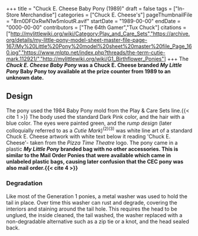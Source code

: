 +++
title = "Chuck E. Cheese Baby Pony (1989)"
draft = false
tags = ["In-Store Merchandise"]
categories = ["Chuck E. Cheese's"]
pageThumbnailFile = "8rn0DFOxRwN1w5mloutR.avif"
startDate = "1989-00-00"
endDate = "0000-00-00"
contributors = ["The 64th Gamer","Tux Chuck"]
citations = ["http://mylittlewiki.org/wiki/Category:Play_and_Care_Sets","https://archive.org/details/my-little-pony-model-sheet-master-file-page-167/My%20Little%20Pony%20model%20sheet%20master%20file_Page_160.jpg","https://www.mlptp.net/index.php?threads/the-term-cutie-mark.112921/","http://mylittlewiki.org/wiki/G1_Birthflower_Ponies"]
+++
The ***Chuck E. Cheese Baby Pony* was a Chuck E. Cheese branded ***My Little Pony* Baby Pony toy available at the prize counter from 1989 to an unknown date.****

## Design

The pony used the 1984 Baby Pony mold from the Play & Care Sets line.{{< cite 1 >}} The body used the standard Dark Pink color, and the hair with a blue color. The eyes were painted green, and the *rump design* (later colloquially referred to as a *Cutie Mark*)<sup>(2)(3)</sup> was white line art of a standard Chuck E. Cheese artwork with white text below it reading 'Chuck E. Cheese'- taken from the *Pizza Time Theatre* logo.
The pony came in a plastic ***My Little Pony* branded bag with no other accessories. This is similar to the Mail Order Ponies that were available which came in unlabeled plastic bags, causing later confusion that the CEC pony was also mail order.{{< cite 4 >}}**

### Degradation

Like most of the Generation 1 ponies, a metal washer was used to hold the tail in place. Over time this washer can rust and degrade, covering the interiors and staining around the tail hole. This requires the head to be unglued, the inside cleaned, the tail washed, the washer replaced with a non-degradable alternative such as a zip tie or a knot, and the head sealed back.
